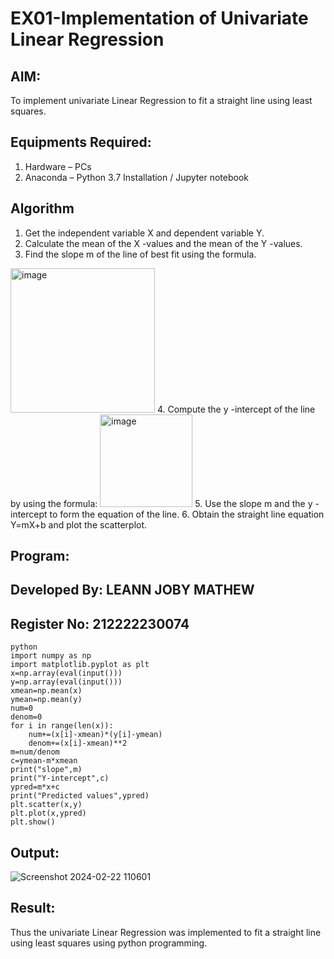 # EX01-Implementation of Univariate Linear Regression
## AIM:
To implement univariate Linear Regression to fit a straight line using least squares.

## Equipments Required:
1. Hardware – PCs
2. Anaconda – Python 3.7 Installation / Jupyter notebook

## Algorithm
1. Get the independent variable X and dependent variable Y.
2. Calculate the mean of the X -values and the mean of the Y -values.
3. Find the slope m of the line of best fit using the formula. 
<img width="231" alt="image" src="https://user-images.githubusercontent.com/93026020/192078527-b3b5ee3e-992f-46c4-865b-3b7ce4ac54ad.png">
4. Compute the y -intercept of the line by using the formula:
<img width="148" alt="image" src="https://user-images.githubusercontent.com/93026020/192078545-79d70b90-7e9d-4b85-9f8b-9d7548a4c5a4.png">
5. Use the slope m and the y -intercept to form the equation of the line.
6. Obtain the straight line equation Y=mX+b and plot the scatterplot.

## Program:
## Developed By: LEANN JOBY MATHEW
## Register No: 212222230074
```
python
import numpy as np
import matplotlib.pyplot as plt
x=np.array(eval(input()))
y=np.array(eval(input()))
xmean=np.mean(x)
ymean=np.mean(y)
num=0
denom=0
for i in range(len(x)):
    num+=(x[i]-xmean)*(y[i]-ymean)
    denom+=(x[i]-xmean)**2
m=num/denom
c=ymean-m*xmean
print("slope",m)
print("Y-intercept",c)
ypred=m*x+c
print("Predicted values",ypred)
plt.scatter(x,y)
plt.plot(x,ypred)
plt.show()
```

## Output:
![Screenshot 2024-02-22 110601](https://github.com/r-sathish-02/Find-the-best-fit-line-using-Least-Squares-Method/assets/118787261/6d33473a-d139-47cc-89b7-bc2e26bdcbf5)



## Result:
Thus the univariate Linear Regression was implemented to fit a straight line using least squares using python programming.
